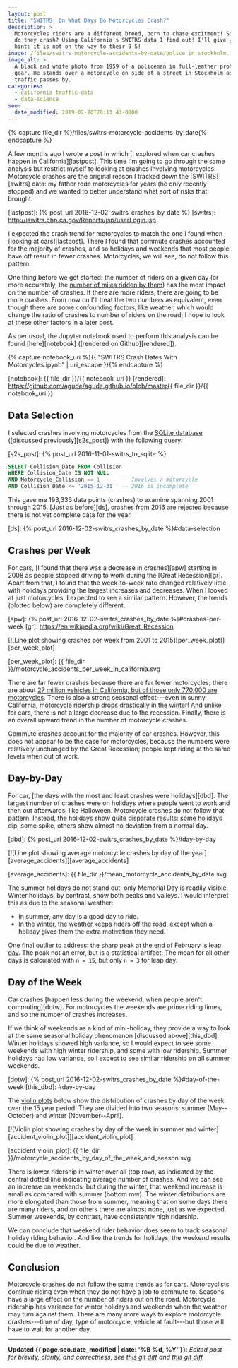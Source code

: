 ```yaml
---
layout: post
title: "SWITRS: On What Days Do Motorcycles Crash?"
description: >
  Motorcycles riders are a different breed, born to chase excitment! So when
  do they crash? Using California's SWITRS data I find out! I'll give you a
  hint: it is not on the way to their 9-5!
image: /files/switrs-motorcycle-accidents-by-date/police_in_stockholm.jpg
image_alt: >
  A black and white photo from 1959 of a policeman in full-leather protective
  gear. He stands over a motorcycle on side of a street in Stockholm as
  traffic passes by.
categories: 
  - california-traffic-data 
  - data-science
seo:
  date_modified: 2019-02-20T20:13:43-0800
---
```


{% capture file_dir %}/files/switrs-motorcycle-accidents-by-date{% endcapture %}

A few months ago I wrote a post in which [I explored when car crashes happen
in California][lastpost]. This time I'm going to go through the same analysis
but restrict myself to looking at crashes involving motorcycles. Motorcycle
crashes are the original reason I tracked down the [SWITRS][switrs] data: my
father rode motorcycles for years (he only recently stopped) and we wanted to
better understand what sort of risks that brought.

[lastpost]: {% post_url 2016-12-02-switrs_crashes_by_date %}
[switrs]: http://iswitrs.chp.ca.gov/Reports/jsp/userLogin.jsp

I expected the crash trend for motorcycles to match the one I found when
[looking at cars][lastpost]. There I found that commute crashes accounted for
the majority of crashes, and so holidays and weekends that most people have
off result in fewer crashes. Motorcycles, we will see, do not follow this
pattern.

One thing before we get started: the number of riders on a given day (or more
accurately, the [number of miles ridden by them][vmot]) has the most impact on
the number of crashes. If there are more riders, there are going to be more
crashes. From now on I'll treat the two numbers as equivalent, even though
there are some confounding factors, like weather, which would change the ratio
of crashes to number of riders on the road; I hope to look at these other
factors in a later post.

[vmot]: https://en.wikipedia.org/wiki/Vehicle_miles_of_travel

As per usual, the Jupyter notebook used to perform this analysis can be found
[here][notebook] ([rendered on Github][rendered]).

{% capture notebook_uri %}{{ "SWITRS Crash Dates With Motorcycles.ipynb" | uri_escape }}{% endcapture %} 

[notebook]: {{ file_dir }}/{{ notebook_uri }}
[rendered]: https://github.com/agude/agude.github.io/blob/master{{ file_dir }}/{{ notebook_uri }}

## Data Selection

I selected crashes involving motorcycles from the [SQLite database][s2s]
([discussed previously][s2s_post]) with the following query:

[s2s]: https://github.com/agude/SWITRS-to-SQLite
[s2s_post]: {% post_url 2016-11-01-switrs_to_sqlite %}

```sql
SELECT Collision_Date FROM Collision
WHERE Collision_Date IS NOT NULL
AND Motorcycle_Collision == 1       -- Involves a motorcycle
AND Collision_Date <= '2015-12-31'  -- 2016 is incomplete
```

This gave me 193,336 data points (crashes) to examine spanning 2001 through
2015\. [Just as before][ds], crashes from 2016 are rejected because there is
not yet complete data for the year.

[ds]: {% post_url 2016-12-02-switrs_crashes_by_date %}#data-selection

## Crashes per Week

For cars, [I found that there was a decrease in crashes][apw] starting in 2008
as people stopped driving to work during the [Great Recession][gr]. Apart from
that, I found that the week-to-week rate changed relatively little, with
holidays providing the largest increases and decreases. When I looked at just
motorcycles, I expected to see a similar pattern. However, the trends (plotted
below) are completely different.

[apw]: {% post_url 2016-12-02-switrs_crashes_by_date %}#crashes-per-week
[gr]: https://en.wikipedia.org/wiki/Great_Recession

[![Line plot showing crashes per week from 2001 to
2015][per_week_plot]][per_week_plot]

[per_week_plot]: {{ file_dir }}/motorcycle_accidents_per_week_in_california.svg

There are far fewer crashes because there are far fewer motorcycles; there are
about [27 million vehicles in California, but of those only 770,000 are
motorcycles][dot]. There is also a strong seasonal effect---even in sunny
California, motorcycle ridership drops drastically in the winter! And unlike
for cars, there is not a large decrease due to the recession. Finally, there
is an overall upward trend in the number of motorcycle crashes.

[dot]: https://www.fhwa.dot.gov/policyinformation/statistics/2012/mv1.cfm

Commute crashes account for the majority of car crashes. However, this does
not appear to be the case for motorcycles, because the numbers were relatively
unchanged by the Great Recession; people kept riding at the same levels when
out of work.

## Day-by-Day

For car, [the days with the most and least crashes were holidays][dbd]. The
largest number of crashes were on holidays where people went to work and then
out afterwards, like Halloween. Motorcycle crashes do not follow that pattern.
Instead, the holidays show quite disparate results: some holidays dip, some
spike, others show almost no deviation from a normal day.

[dbd]: {% post_url 2016-12-02-switrs_crashes_by_date %}#day-by-day

[![Line plot showing average motorcycle crashes by day of the
year][average_accidents]][average_accidents]

[average_accidents]: {{ file_dir }}/mean_motorcycle_accidents_by_date.svg

The summer holidays do not stand out; only Memorial Day is readily visible.
Winter holidays, by contrast, show both peaks and valleys. I would interpret
this as due to the seasonal weather:

- In summer, any day is a good day to ride.
- In the winter, the weather keeps riders off the road, except when a holiday
  gives them the extra motivation they need.

One final outlier to address: the sharp peak at the end of February is [leap
day][leapday]. The peak not an error, but is a statistical artifact. The mean
for all other days is calculated with `n = 15`, but only `n = 3` for leap day.

[leapday]: https://en.wikipedia.org/wiki/February_29

## Day of the Week

Car crashes [happen less during the weekend, when people aren't
commuting][dotw]. For motorcycles the weekends are prime riding times, and so
the number of crashes increases.

If we think of weekends as a kind of mini-holiday, they provide a way to look
at the same seasonal holiday phenomenon [discussed above][this_dbd]. Winter
holidays showed high variance, so I would expect to see some weekends with
high winter ridership, and some with low ridership. Summer holidays had low
variance, so I expect to see similar ridership on all summer weekends.

[dotw]: {% post_url 2016-12-02-switrs_crashes_by_date %}#day-of-the-week
[this_dbd]: #day-by-day

The [violin plots][violin] below show the distribution of crashes by day of
the week over the 15 year period. They are divided into two seasons: summer
(May--October) and winter (November--April).

[violin]: https://en.wikipedia.org/wiki/Violin_plot

[![Violin plot showing crashes by day of the week in summer and
winter][accident_violin_plot]][accident_violin_plot]

[accident_violin_plot]: {{ file_dir }}/motorcycle_accidents_by_day_of_the_week_and_season.svg

There is lower ridership in winter over all (top row), as indicated by the
central dotted line indicating average number of crashes. And we can see an
increase on weekends; but during the winter, that weekend increase is small as
compared with summer (bottom row). The winter distributions are more elongated
than those from summer, meaning that on some days there are many riders, and
on others there are almost none, just as we expected. Summer weekends, by
contrast, have consistently high ridership.

We can conclude that weekend rider behavior does seem to track seasonal
holiday riding behavior. And like the trends for holidays, the weekend results
could be due to weather.

## Conclusion

Motorcycle crashes do not follow the same trends as for cars. Motorcyclists
continue riding even when they do not have a job to commute to. Seasons have a
large effect on the number of riders out on the road. Motorcycle ridership has
variance for winter holidays and weekends when the weather may turn against
them. There are many more ways to explore motorcycle crashes---time of day,
type of motorcycle, vehicle at fault---but those will have to wait for another
day.

---

**Updated <time datetime="{{ page.seo.date_modified | date_to_xmlschema }}">{{
page.seo.date_modified | date: '%B %d, %Y' }}</time>**: _Edited post for
brevity, clarity, and correctness; see [this git diff][changes_1] and [this
git diff][changes_2]._

[changes_1]: https://github.com/agude/agude.github.io/commit/bf38e9a48a9933d55a2b03191f08a5517d879a05#diff-e120a9b3b16bca5a999f11e031230e3b
[changes_2]: https://github.com/agude/agude.github.io/commit/b0d5f8010df6f0d419bf1c3f36409f8a16165fc4#diff-e120a9b3b16bca5a999f11e031230e3b
